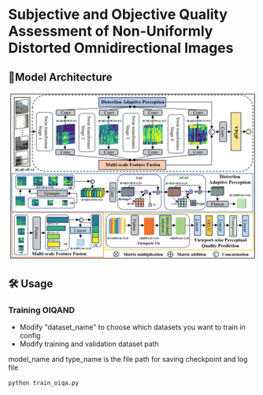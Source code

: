 # Subjective and Objective Quality Assessment of Non-Uniformly Distorted Omnidirectional Images

## :book:Model Architecture
![image.png](image/model.jpg)


## :hammer_and_wrench: Usage
### Training OIQAND
- Modify "dataset_name" to choose which datasets you want to train in config
- Modify training and validation dataset path

model_name and type_name is the file path for saving checkpoint and log file
```
python train_oiqa.py
```



